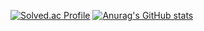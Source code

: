 [![Solved.ac Profile](http://mazassumnida.wtf/api/v2/generate_badge?boj=leejaeyeol01@gmail.com)](https://solved.ac/leejaeyeol01@gmail.com/)
[![Anurag's GitHub stats](https://github-readme-stats.vercel.app/api?username=2reten)](https://github.com/2reten/github-readme-stats)
